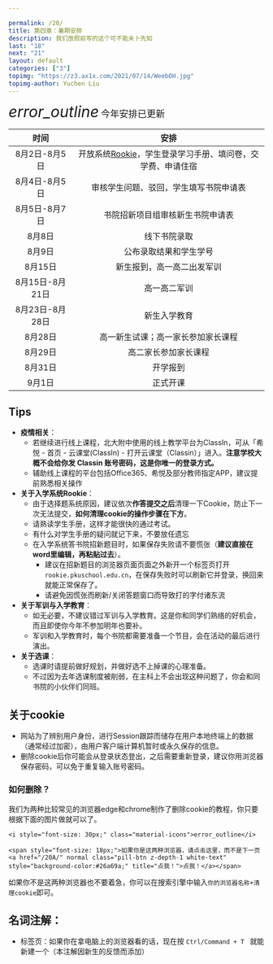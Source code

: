 ```yaml
---

permalink: /20/
title: 第四章：暑期安排
description: 我们放假前写的这个可不能未卜先知
last: "18"
next: "21"
layout: default
categories: ["3"]
topimg: "https://z3.ax1x.com/2021/07/14/WeebOH.jpg"
topimg-author: Yuchen Liu
---
```




<div class="card-panel flex-center accent-text">
    <i style="font-size: 30px;" class="material-icons">error_outline</i>
    <span style="font-size: 18px;">今年安排已更新</span>
</div>

|时间|安排|
|:-:|:-:|
|8月2日-8月5日|开放系统[Rookie](http://rookie.pkuschool.edu.cn)，学生登录学习手册、填问卷，交学费、申请住宿|
|8月4日-8月5日|审核学生问题、驳回，学生填写书院申请表|
|8月5日-8月7日|书院招新项目组审核新生书院申请表|
|8月8日|线下书院录取|
|8月9日|公布录取结果和学生学号|
|8月15日|新生报到，高一高二出发军训|
|8月15日-8月21日|高一高二军训|
|8月23日-8月28日|新生入学教育|
|8月28日|高一新生试课；高一家长参加家长课程|
|8月29日|高二家长参加家长课程|
|8月31日|开学报到|
|9月1日|正式开课|



<!-- [原文](https://mp.weixin.qq.com/s/Q9BAHTFGSzGRpdws7zcbvA) -->

## Tips

- **疫情相关**：
  - 若继续进行线上课程，北大附中使用的线上教学平台为ClassIn，可从「希悦 - 首页 - 云课堂(ClassIn) - 打开云课堂（Classin）」进入。**注意学校大概不会给你发 Classin 账号密码，这是你唯一的登录方式。**
  - 辅助线上课程的平台包括Office365、希悦及部分教师指定APP，建议提前熟悉相关操作
- **关于入学系统Rookie**：
  - 由于选择题系统原因，建议依次**作答提交之后**清理一下Cookie，防止下一次无法提交，**如何清理cookie的操作步骤在下方**。
  - 请熟读学生手册，这样才能很快的通过考试。
  - 有什么对学生手册的疑问就记下来，不要放任遗忘
  - 在入学系统答书院招新题目时，如果保存失败请不要慌张（**建议直接在word里编辑，再粘贴过去**）。
    - 建议在招新题目的浏览器页面页面之外新开一个标签页打开```rookie.pkuschool.edu.cn```，在保存失败时可以刷新它并登录，换回来就能正常保存了。
    - 请避免因慌张而刷新/关闭答题窗口而导致打的字付诸东流
- **关于军训与入学教育**：
  - 如无必要，不建议错过军训与入学教育。这是你和同学们熟络的好机会，而且即使你今年不参加明年也要补。
  - 军训和入学教育时，每个书院都需要准备一个节目，会在活动的最后进行演出。
- **关于选课**：
  - 选课时请提前做好规划，并做好选不上掉课的心理准备。
  - 不过因为去年选课制度被削弱，在主科上不会出现这种问题了，你会和同书院的小伙伴们同班。

## 关于cookie

- 网站为了辨别用户身份，进行Session跟踪而储存在用户本地终端上的数据（通常经过加密），由用户客户端计算机暂时或永久保存的信息。
- 删除cookie后你可能会从登录状态登出，之后需要重新登录，建议你用浏览器保存密码，可以免于重复输入账号密码。
### 如何删除？
我们为两种比较常见的浏览器edge和chrome制作了删除cookie的教程，你只要根据下面的图片做就可以了。


<div class="card-panel flex-center accent-text">

    <i style="font-size: 30px;" class="material-icons">error_outline</i>

    <span style="font-size: 18px;">如果你是这两种浏览器，请点击这里，而不是下一页     <a href="/20A/" normal class="pill-btn z-depth-1 white-text" style="background-color:#26a69a;" title="点我！">点我！</a></span>

</div>

如果你不是这两种浏览器也不要着急，你可以在搜索引擎中输入```你的浏览器名称+清理cookie```即可。


## 名词注解：

- 标签页：如果你在拿电脑上的浏览器看的话，现在按 ```Ctrl/Command + T ``` 就能新建一个（本注解因新生的反馈而添加）
